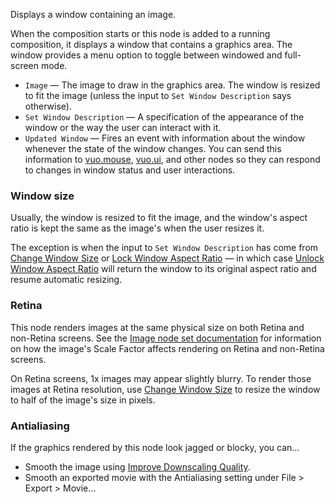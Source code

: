Displays a window containing an image.

When the composition starts or this node is added to a running composition, it displays a window that contains a graphics area. The window provides a menu option to toggle between windowed and full-screen mode.

   - `Image` — The image to draw in the graphics area. The window is resized to fit the image (unless the input to `Set Window Description` says otherwise).
   - `Set Window Description` — A specification of the appearance of the window or the way the user can interact with it.
   - `Updated Window` — Fires an event with information about the window whenever the state of the window changes. You can send this information to [vuo.mouse](vuo-nodeset://vuo.mouse), [vuo.ui](vuo-nodeset://vuo.ui), and other nodes so they can respond to changes in window status and user interactions.

### Window size

Usually, the window is resized to fit the image, and the window's aspect ratio is kept the same as the image's when the user resizes it.

The exception is when the input to `Set Window Description` has come from [Change Window Size](vuo-node://vuo.window.size2) or [Lock Window Aspect Ratio](vuo-node://vuo.window.aspectRatio2) — in which case [Unlock Window Aspect Ratio](vuo-node://vuo.window.aspectRatio.reset2) will return the window to its original aspect ratio and resume automatic resizing.

### Retina
This node renders images at the same physical size on both Retina and non-Retina screens.  See the [Image node set documentation](vuo-nodeset://vuo.image) for information on how the image's Scale Factor affects rendering on Retina and non-Retina screens.

On Retina screens, 1x images may appear slightly blurry.  To render those images at Retina resolution, use [Change Window Size](vuo-node://vuo.window.size2) to resize the window to half of the image's size in pixels.

### Antialiasing

If the graphics rendered by this node look jagged or blocky, you can…

   - Smooth the image using [Improve Downscaling Quality](vuo-node://vuo.image.mipmap).
   - Smooth an exported movie with the Antialiasing setting under File > Export > Movie…

